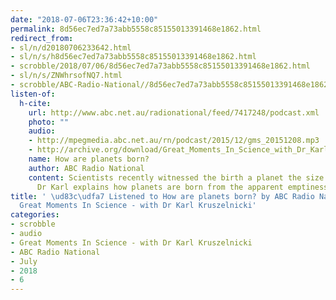 ```yaml
---
date: "2018-07-06T23:36:42+10:00"
permalink: 8d56ec7ed7a73abb5558c85155013391468e1862.html
redirect_from:
- sl/n/d20180706233642.html
- sl/n/s/h8d56ec7ed7a73abb5558c85155013391468e1862.html
- scrobble/2018/07/06/8d56ec7ed7a73abb5558c85155013391468e1862.html
- sl/n/s/ZNWhrsofNQ7.html
- scrobble/ABC-Radio-National//8d56ec7ed7a73abb5558c85155013391468e1862.html
listen-of:
  h-cite:
    url: http://www.abc.net.au/radionational/feed/7417248/podcast.xml
    photo: ""
    audio:
    - http://mpegmedia.abc.net.au/rn/podcast/2015/12/gms_20151208.mp3
    - http://archive.org/download/Great_Moments_In_Science_with_Dr_Karl_Kruszelnicki-Podcast-by-ABC_Radio_National/How_are_planets_born.mp3
    name: How are planets born?
    author: ABC Radio National
    content: Scientists recently witnessed the birth a planet the size of Jupiter.
      Dr Karl explains how planets are born from the apparent emptiness of space.
title: ' \ud83c\udfa7 Listened to How are planets born? by ABC Radio National From
  Great Moments In Science - with Dr Karl Kruszelnicki'
categories:
- scrobble
- audio
- Great Moments In Science - with Dr Karl Kruszelnicki
- ABC Radio National
- July
- 2018
- 6
---
```

